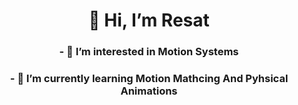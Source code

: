 <h1 align = "center">👋 Hi, I’m Resat </h1>
<h3 align = "center">- 👀 I’m interested in Motion Systems</h3>
<h3 align = "center">- 🌱 I’m currently learning Motion Mathcing And Pyhsical Animations</h3>

<!---
resatnucu/resatnucu is a ✨ special ✨ repository because its `README.md` (this file) appears on your GitHub profile.
You can click the Preview link to take a look at your changes.
--->
